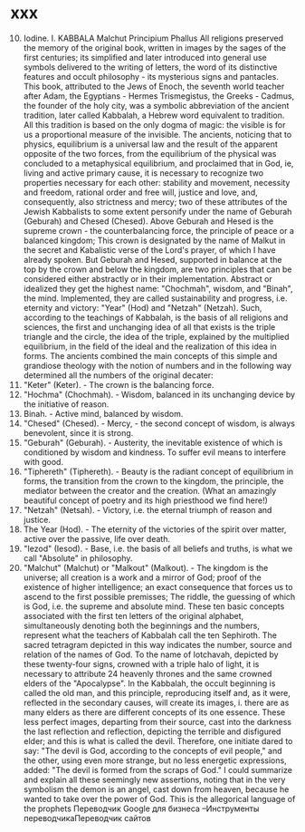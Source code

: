 # xxx
10. Iodine. I.
KABBALA
Malchut
Principium
Phallus
All religions preserved the memory of the original book, written in images by the sages of the first centuries; its simplified and later introduced into general use symbols delivered to the writing of letters, the word of its distinctive features and occult philosophy - its mysterious signs and pantacles.
This book, attributed to the Jews of Enoch, the seventh world teacher after Adam, the Egyptians - Hermes Trismegistus, the Greeks - Cadmus, the founder of the holy city, was a symbolic abbreviation of the ancient tradition, later called Kabbalah, a Hebrew word equivalent to tradition.
All this tradition is based on the only dogma of magic: the visible is for us a proportional measure of the invisible. The ancients, noticing that to physics, equilibrium is a universal law and the result of the apparent opposite of the two forces, from the equilibrium of the physical was concluded to a metaphysical equilibrium, and proclaimed that in God, ie, living and active primary cause, it is necessary to recognize two properties necessary for each other: stability and movement, necessity and freedom, rational order and free will, justice and love, and, consequently, also strictness and mercy; two of these attributes of the Jewish Kabbalists to some extent personify under the name of Geburah (Geburah) and Chesed (Chesed).
Above Geburah and Hesed is the supreme crown - the counterbalancing force, the principle of peace or a balanced kingdom; This crown is designated by the name of Malkut in the secret and Kabalistic verse of the Lord's prayer, of which I have already spoken.
But Geburah and Hesed, supported in balance at the top by the crown and below the kingdom, are two principles that can be considered either abstractly or in their implementation. Abstract or idealized they get the highest name: "Chochmah", wisdom, and "Binah", the mind. Implemented, they are called sustainability and progress, i.e. eternity and victory: "Year" (Hod) and "Netzah" (Netzah).
Such, according to the teachings of Kabbalah, is the basis of all religions and sciences, the first and unchanging idea of ​​all that exists is the triple triangle and the circle, the idea of ​​the triple, explained by the multiplied equilibrium, in the field of the ideal and the realization of this idea in forms. The ancients combined the main concepts of this simple and grandiose theology with the notion of numbers and in the following way determined all the numbers of the original decater:
1. "Keter" (Keter). - The crown is the balancing force.
2. "Hochma" (Chochmah). - Wisdom, balanced in its unchanging device by the initiative of reason.
3. Binah. - Active mind, balanced by wisdom.
4. "Chesed" (Chesed). - Mercy, - the second concept of wisdom, is always benevolent, since it is strong.
5. "Geburah" (Geburah). - Austerity, the inevitable existence of which is conditioned by wisdom and kindness. To suffer evil means to interfere with good.
6. "Tiphereth" (Tiphereth). - Beauty is the radiant concept of equilibrium in forms, the transition from the crown to the kingdom, the principle, the mediator between the creator and the creation. (What an amazingly beautiful concept of poetry and its high priesthood we find here!)
7. "Netzah" (Netsah). - Victory, i.e. the eternal triumph of reason and justice.
8. The Year (Hod). - The eternity of the victories of the spirit over matter, active over the passive, life over death.
9. "Iezod" (Iesod). - Base, i.e. the basis of all beliefs and truths, is what we call "Absolute" in philosophy.
10. "Malchut" (Malchut) or "Malkout" (Malkout). - The kingdom is the universe; all creation is a work and a mirror of God; proof of the existence of higher intelligence; an exact consequence that forces us to ascend to the first possible premisses; The riddle, the guessing of which is God, i.e. the supreme and absolute mind.
These ten basic concepts associated with the first ten letters of the original alphabet, simultaneously denoting both the beginnings and the numbers, represent what the teachers of Kabbalah call the ten Sephiroth.
The sacred tetragram depicted in this way indicates the number, source and relation of the names of God. To the name of Iotchavah, depicted by these twenty-four signs, crowned with a triple halo of light, it is necessary to attribute 24 heavenly thrones and the same crowned elders of the "Apocalypse". In the Kabbalah, the occult beginning is called the old man, and this principle, reproducing itself and, as it were, reflected in the secondary causes, will create its images, i. there are as many elders as there are different concepts of its one essence. These less perfect images, departing from their source, cast into the darkness the last reflection and reflection, depicting the terrible and disfigured elder; and this is what is called the devil. Therefore, one initiate dared to say: "The devil is God, according to the concepts of evil people," and the other, using even more strange, but no less energetic expressions, added: "The devil is formed from the scraps of God." I could summarize and explain all these seemingly new assertions, noting that in the very symbolism the demon is an angel, cast down from heaven, because he wanted to take over the power of God. This is the allegorical language of the prophets
Переводчик Google для бизнеса –Инструменты переводчикаПереводчик сайтов
